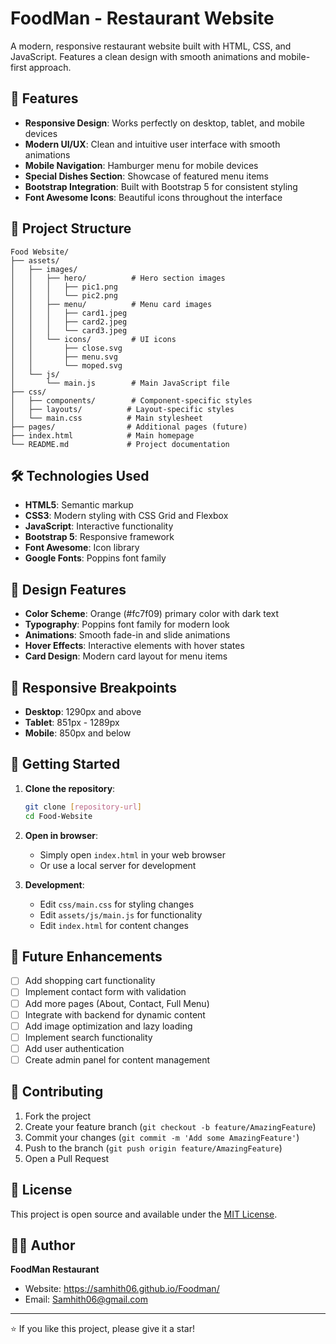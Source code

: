 # FoodMan - Restaurant Website

A modern, responsive restaurant website built with HTML, CSS, and JavaScript. Features a clean design with smooth animations and mobile-first approach.

## 🚀 Features

- **Responsive Design**: Works perfectly on desktop, tablet, and mobile devices
- **Modern UI/UX**: Clean and intuitive user interface with smooth animations
- **Mobile Navigation**: Hamburger menu for mobile devices
- **Special Dishes Section**: Showcase of featured menu items
- **Bootstrap Integration**: Built with Bootstrap 5 for consistent styling
- **Font Awesome Icons**: Beautiful icons throughout the interface

## 📁 Project Structure

```
Food Website/
├── assets/
│   ├── images/
│   │   ├── hero/          # Hero section images
│   │   │   ├── pic1.png
│   │   │   └── pic2.png
│   │   ├── menu/          # Menu card images
│   │   │   ├── card1.jpeg
│   │   │   ├── card2.jpeg
│   │   │   └── card3.jpeg
│   │   └── icons/         # UI icons
│   │       ├── close.svg
│   │       ├── menu.svg
│   │       └── moped.svg
│   └── js/
│       └── main.js        # Main JavaScript file
├── css/
│   ├── components/        # Component-specific styles
│   ├── layouts/          # Layout-specific styles
│   └── main.css          # Main stylesheet
├── pages/                # Additional pages (future)
├── index.html            # Main homepage
└── README.md             # Project documentation
```

## 🛠️ Technologies Used

- **HTML5**: Semantic markup
- **CSS3**: Modern styling with CSS Grid and Flexbox
- **JavaScript**: Interactive functionality
- **Bootstrap 5**: Responsive framework
- **Font Awesome**: Icon library
- **Google Fonts**: Poppins font family

## 🎨 Design Features

- **Color Scheme**: Orange (#fc7f09) primary color with dark text
- **Typography**: Poppins font family for modern look
- **Animations**: Smooth fade-in and slide animations
- **Hover Effects**: Interactive elements with hover states
- **Card Design**: Modern card layout for menu items

## 📱 Responsive Breakpoints

- **Desktop**: 1290px and above
- **Tablet**: 851px - 1289px
- **Mobile**: 850px and below

## 🚀 Getting Started

1. **Clone the repository**:
   ```bash
   git clone [repository-url]
   cd Food-Website
   ```

2. **Open in browser**:
   - Simply open `index.html` in your web browser
   - Or use a local server for development

3. **Development**:
   - Edit `css/main.css` for styling changes
   - Edit `assets/js/main.js` for functionality
   - Edit `index.html` for content changes

## 📝 Future Enhancements

- [ ] Add shopping cart functionality
- [ ] Implement contact form with validation
- [ ] Add more pages (About, Contact, Full Menu)
- [ ] Integrate with backend for dynamic content
- [ ] Add image optimization and lazy loading
- [ ] Implement search functionality
- [ ] Add user authentication
- [ ] Create admin panel for content management

## 🤝 Contributing

1. Fork the project
2. Create your feature branch (`git checkout -b feature/AmazingFeature`)
3. Commit your changes (`git commit -m 'Add some AmazingFeature'`)
4. Push to the branch (`git push origin feature/AmazingFeature`)
5. Open a Pull Request

## 📄 License

This project is open source and available under the [MIT License](LICENSE).

## 👨‍💻 Author

**FoodMan Restaurant**
- Website: https://samhith06.github.io/Foodman/
- Email: Samhith06@gmail.com

---

⭐ If you like this project, please give it a star!
